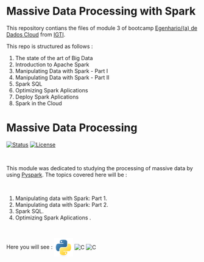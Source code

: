 # Massive Data Processing with Spark

This repository contians the files of module 3 of bootcamp 
[Egenhario/(a) de Dados Cloud](https://www.igti.com.br/bootcamp/engenheiro-de-dados-cloud) 
from [IGTI](https://www.igti.com.br/).

This repo is structured as follows : 

1. The state of the art of Big Data
2. Introduction to Apache Spark
3. Manipulating Data with Spark - Part I
4. Manipulating Data with Spark - Part II
5. Spark SQL 
6. Optimizing Spark Aplications
7. Deploy Spark Aplications
8. Spark  in the Cloud


# Massive Data Processing

[![Status](https://img.shields.io/badge/status-active-success.svg)]()
[![License](https://img.shields.io/badge/license-MIT-blue.svg)](/LICENSE)


&nbsp;

This module was dedicated to studying the processing of massive data by using [Pyspark](https://spark.apache.org/docs/latest/api/python/). The topics covered here will be :

&nbsp;

1. Manipulating data with Spark: Part 1.
2. Manipulating data with Spark: Part 2.
3. Spark SQL.
4. Optimizing Spark Aplications .

&nbsp;

Here you will see : 
 <img align="center" alt="Python" height="50" width="50" src="https://raw.githubusercontent.com/devicons/devicon/master/icons/python/python-original.svg"> <img align="center" alt="C" height="50" width="50" src="https://www.in
stana.com/media/01_INSTANA_IconSet_ApacheSpark.svg"> <img align="center" alt="C" height="50" width="50" src="https://symbols.getvecta.com/stencil_28/61_sql-database-generic.90b41636a8.svg">